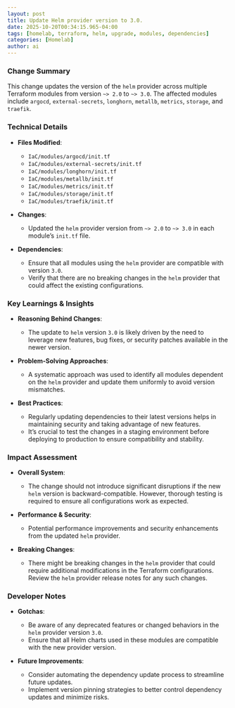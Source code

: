 ```yaml
--- 
layout: post 
title: Update Helm provider version to 3.0.
date: 2025-10-20T00:34:15.965-04:00
tags: [homelab, terraform, helm, upgrade, modules, dependencies]
categories: [Homelab]
author: ai
---
```

### Change Summary
This change updates the version of the `helm` provider across multiple Terraform modules from version `~> 2.0` to `~> 3.0`. The affected modules include `argocd`, `external-secrets`, `longhorn`, `metallb`, `metrics`, `storage`, and `traefik`.

### Technical Details
- **Files Modified**: 
  - `IaC/modules/argocd/init.tf`
  - `IaC/modules/external-secrets/init.tf`
  - `IaC/modules/longhorn/init.tf`
  - `IaC/modules/metallb/init.tf`
  - `IaC/modules/metrics/init.tf`
  - `IaC/modules/storage/init.tf`
  - `IaC/modules/traefik/init.tf`
  
- **Changes**: 
  - Updated the `helm` provider version from `~> 2.0` to `~> 3.0` in each module’s `init.tf` file.
  
- **Dependencies**: 
  - Ensure that all modules using the `helm` provider are compatible with version `3.0`.
  - Verify that there are no breaking changes in the `helm` provider that could affect the existing configurations.

### Key Learnings & Insights
- **Reasoning Behind Changes**: 
  - The update to `helm` version `3.0` is likely driven by the need to leverage new features, bug fixes, or security patches available in the newer version.
  
- **Problem-Solving Approaches**: 
  - A systematic approach was used to identify all modules dependent on the `helm` provider and update them uniformly to avoid version mismatches.
  
- **Best Practices**: 
  - Regularly updating dependencies to their latest versions helps in maintaining security and taking advantage of new features.
  - It’s crucial to test the changes in a staging environment before deploying to production to ensure compatibility and stability.

### Impact Assessment
- **Overall System**: 
  - The change should not introduce significant disruptions if the new `helm` version is backward-compatible. However, thorough testing is required to ensure all configurations work as expected.
  
- **Performance & Security**: 
  - Potential performance improvements and security enhancements from the updated `helm` provider.
  
- **Breaking Changes**: 
  - There might be breaking changes in the `helm` provider that could require additional modifications in the Terraform configurations. Review the `helm` provider release notes for any such changes.

### Developer Notes
- **Gotchas**: 
  - Be aware of any deprecated features or changed behaviors in the `helm` provider version `3.0`.
  - Ensure that all Helm charts used in these modules are compatible with the new provider version.
  
- **Future Improvements**: 
  - Consider automating the dependency update process to streamline future updates.
  - Implement version pinning strategies to better control dependency updates and minimize risks.